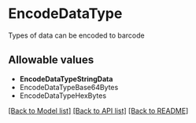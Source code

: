 # EncodeDataType

Types of data can be encoded to barcode

## Allowable values
* **EncodeDataTypeStringData**
* EncodeDataTypeBase64Bytes
* EncodeDataTypeHexBytes

[[Back to Model list]](../README.md#documentation-for-models) [[Back to API list]](../README.md#documentation-for-api-endpoints) [[Back to README]](../README.md)
